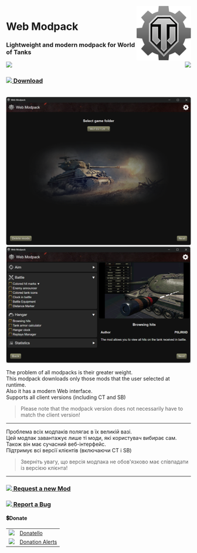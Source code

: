 <img src="github/favicon.png" align="right" width="148">

# Web Modpack
### Lightweight and modern modpack for World of Tanks

<p align="right">
    <img align="left" src="https://shields.io/badge/version-0.8.0-blue">
    <a href="#donate"><img src="https://shields.io/badge/💲-Support_the_Project-2ea043"></a>
</p>

### <a href="https://github.com/SuperZombi/wot-modpack/releases/latest/download/Web.Modpack.exe"><img src="https://github.com/user-attachments/assets/2a418b60-b0a1-462d-afc3-0270ba5c0e83" width="26" align="top"> Download</a>

<br>
<img src="github/images/home.png" width="700">
<img src="github/images/preview.png" width="700">

The problem of all modpacks is their greater weight.<br>
This modpack downloads only those mods that the user selected at runtime.<br>
Also it has a modern Web interface.<br>
Supports all client versions (including CT and SB)
> Please note that the modpack version does not necessarily have to match the client version!
<hr>

Проблема всіх модпаків полягає в їх великій вазі.<br>
Цей модпак завантажує лише ті моди, які користувач вибирає сам.<br>
Також він має сучасний веб-інтерфейс.<br>
Підтримує всі версії клієнтів (включаючи CT і SB)
> Зверніть увагу, що версія модпака не обов'язково має співпадати із версією клієнта!
<hr>

### <a href="https://github.com/SuperZombi/wot-modpack/issues/new?template=1-mod-suggestion.yml"><img src="https://github.com/user-attachments/assets/998c0c5f-bae6-4d76-adba-fc94ea70350d" width="26" align="top"> Request a new Mod</a>

### <a href="https://github.com/SuperZombi/wot-modpack/issues/new?template=3-bug-report.yml"><img src="https://github.com/user-attachments/assets/322af33a-dcd0-4e59-8a0e-61e10edbc09f" width="26" align="top"> Report a Bug</a>

#### 💲Donate
<table>
  <tr>
    <td>
       <img width="18px" src="https://www.google.com/s2/favicons?domain=https://donatello.to&sz=256">
    </td>
    <td>
      <a href="https://donatello.to/super_zombi">Donatello</a>
    </td>
  </tr>
  <tr>
    <td>
       <img width="18px" src="https://www.google.com/s2/favicons?domain=https://www.donationalerts.com&sz=256">
    </td>
    <td>
      <a href="https://www.donationalerts.com/r/super_zombi">Donation Alerts</a>
    </td>
  </tr>
</table>
